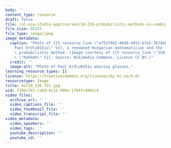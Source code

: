 ```yaml
---
body: ''
content_type: resource
draft: false
file: /ol-ocw-studio-app/courses/18-226-probabilistic-methods-in-combinatorics-fall-2022/mit18_226_f22.jpg
file_size: 92153
file_type: image/jpeg
image_metadata:
  caption: "Photo of {{% resource_link \"af537462-46d9-4913-b7e5-3879ebc93544\" \"\
    Paul Erd\u0151s\" %}}, a renowned Hungarian mathematician and the founder of the\
    \ probabilistic method. (Image courtesy of {{% resource_link \"3501b8a5-0347-4770-9cb5-e93a4301717a\"\
    \ \"Kmhkmh\" %}}. Source: Wikimedia Commons. License CC BY.)"
  credit: ''
  image-alt: "Photo of Paul Erd\u0151s wearing glasses."
learning_resource_types: []
license: https://creativecommons.org/licenses/by-nc-sa/4.0/
resourcetype: Image
title: mit18_226_f22.jpg
uid: f204c741-cab9-4c12-99be-1764fcd881c9
video_files:
  archive_url: ''
  video_captions_file: ''
  video_thumbnail_file: ''
  video_transcript_file: ''
video_metadata:
  video_speakers: ''
  video_tags: ''
  youtube_description: ''
  youtube_id: ''
---
```


